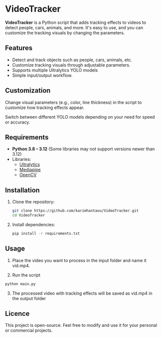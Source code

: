 # VideoTracker

**VideoTracker** is a Python script that adds tracking effects to videos to detect people, cars, animals, and more. It's easy to use, and you can customize the tracking visuals by changing the parameters.  

## Features

- Detect and track objects such as people, cars, animals, etc.
- Customize tracking visuals through adjustable parameters.
- Supports multiple Ultralytics YOLO models
- Simple input/output workflow.

## Customization

Change visual parameters (e.g., color, line thickness) in the script to customize how tracking effects appear.

Switch between different YOLO models depending on your need for speed or accuracy.

## Requirements

- **Python 3.8 – 3.12** (Some libraries may not support versions newer than 3.12)  
- Libraries:
  - [Ultralytics](https://github.com/ultralytics/ultralytics)
  - [Mediapipe](https://github.com/google/mediapipe)
  - [OpenCV](https://opencv.org/)

## Installation

1. Clone the repository:

    ```bash
    git clone https://github.com/karimhantaou/VideoTracker.git
    cd VideoTracker
    ```

2. Install dependencies:

    ```bash
    pip install -r requirements.txt
    ```

## Usage

1. Place the video you want to process in the input folder and name it vid.mp4.

2. Run the script

```bash
python main.py
```

3. The processed video with tracking effects will be saved as vid.mp4 in the output folder

## Licence

This project is open-source. Feel free to modify and use it for your personal or commercial projects.
